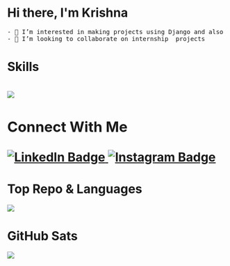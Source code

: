 <p>
  <h1>Hi there, I'm Krishna</h1>
  <pre>
- 👀 I’m interested in making projects using Django and also ML for Data Science
- 💞️ I’m looking to collaborate on internship  projects
</pre>
</p>


<!---
coderkrishna2441/coderkrishna2441 is a ✨ special ✨ repository because its `README.md` (this file) appears on your GitHub profile.
You can click the Preview link to take a look at your changes.
--->

<p>
  <h1> Skills <h1>
    <a href="https://skillicons.dev">
      <img src="https://skillicons.dev/icons?i=css,html,js,django" />
    </a>
</p>

<div id="badges">
  <h3>Connect With Me</h3>
  <a href="https://www.linkedin.com/in/krishna-sharma-09517a251/">
    <img src="https://img.shields.io/badge/LinkedIn-blue?style=for-the-badge&logo=linkedin&logoColor=white" alt="LinkedIn Badge"/>
  </a>
  <a href="https://www.instagram.com/krishna_sharma2408?igsh=MTNic2Z4d3N0MDQ2cw==">
    <img src="https://img.shields.io/badge/Instagram-red?style=for-the-badge&logo=instagram&logoColor=white" alt="Instagram Badge"/>
  </a>
</div>

<p>
  <h1> Top Repo & Languages</h1>
  <img src="https://github-readme-stats.vercel.app/api/top-langs/?username=coderkrishna2441&layout=compact&theme=vision-friendly-dark"/>
</p>

<p>
  <h1>GitHub Sats</h1>
  <img src="http://github-readme-streak-stats.herokuapp.com?user=coderkrishna2441&theme=dark&background=000000"/>
</p>
